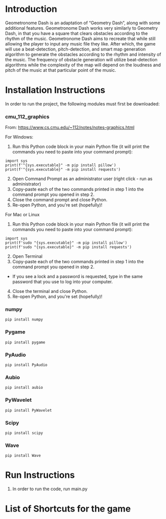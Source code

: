 
# Introduction

Geometronome Dash is an adaptation of “Geometry Dash”, along with some additional features. Geometronome Dash works very similarly to Geometry Dash, in that you have a square that clears obstacles according to the rhythm of the music. Geometronome Dash aims to recreate that while still allowing the player to input any music file they like. After which, the game will use a beat-detection, pitch-detection, and smart map generation algorithm to generate the obstacles according to the rhythm and intensity of the music. The frequency of obstacle generation will utilize beat-detection algorithms while the complexity of the map will depend on the loudness and pitch of the music at that particular point of the music.

# Installation Instructions

In order to run the project, the following modules must first be downloaded:

### cmu_112_graphics

From: https://www.cs.cmu.edu/~112/notes/notes-graphics.html

For Windows:
1. Run this Python code block in your main Python file (it will print the commands you need to paste into your command prompt):
```
import sys
print(f'"{sys.executable}" -m pip install pillow')
print(f'"{sys.executable}" -m pip install requests')
```
2. Open Command Prompt as an administrator user (right click - run as administrator)
3. Copy-paste each of the two commands printed in step 1 into the command prompt you opened in step 2.
4. Close the command prompt and close Python.
5. Re-open Python, and you're set (hopefully)!

For Mac or Linux
1. Run this Python code block in your main Python file (it will print the commands you need to paste into your command prompt):
```
import sys
print(f'sudo "{sys.executable}" -m pip install pillow')
print(f'sudo "{sys.executable}" -m pip install requests')
```
2. Open Terminal
3. Copy-paste each of the two commands printed in step 1 into the command prompt you opened in step 2.
- If you see a lock and a password is requested, type in the same password that you use to log into your computer.
4. Close the terminal and close Python.
5. Re-open Python, and you're set (hopefully)!

### numpy
```
pip install numpy
```

### Pygame
```
pip install pygame
```

### PyAudio
```
pip install PyAudio
```

### Aubio
```
pip install aubio
```

### PyWavelet
```
pip install PyWavelet
```

### Scipy
```
pip install scipy
```

### Wave
```
pip install Wave
```

# Run Instructions

1. In order to run the code, run main.py

# List of Shortcuts for the game
